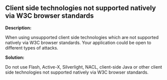Client side technologies not supported natively via W3C browser standards
-------

**Description:**

When using unsupported client side technologies which are not supported natively via 
W3C browser standards. Your application could be open to different types of attacks.


**Solution:**

Do not use Flash, Active-X, Silverlight, NACL, client-side Java or other client side technologies 
not supported natively via W3C browser standards.
